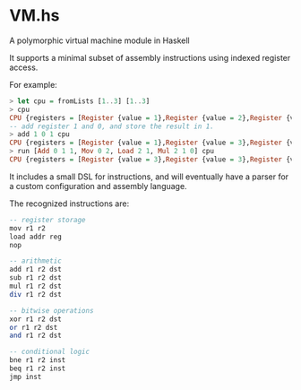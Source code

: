 # VM.hs
A polymorphic virtual machine module in Haskell

It supports a minimal subset of assembly instructions using indexed register access.

For example:

```haskell
> let cpu = fromLists [1..3] [1..3]
> cpu
CPU {registers = [Register {value = 1},Register {value = 2},Register {value = 3}], memory = [Register {value = 1},Register {value = 2},Register {value = 3}]}
-- add register 1 and 0, and store the result in 1.
> add 1 0 1 cpu
CPU {registers = [Register {value = 1},Register {value = 3},Register {value = 3}], memory = [Register {value = 1},Register {value = 2},Register {value = 3}]}
> run [Add 0 1 1, Mov 0 2, Load 2 1, Mul 2 1 0] cpu
CPU {registers = [Register {value = 3},Register {value = 3},Register {value = 1}], memory = [Register {value = 1},Register {value = 2},Register {value = 3}]}
```

It includes a small DSL for instructions, and will eventually have a parser for a custom configuration and assembly language.

The recognized instructions are:

```haskell
-- register storage
mov r1 r2
load addr reg
nop

-- arithmetic
add r1 r2 dst
sub r1 r2 dst
mul r1 r2 dst
div r1 r2 dst

-- bitwise operations
xor r1 r2 dst
or r1 r2 dst
and r1 r2 dst

-- conditional logic
bne r1 r2 inst
beq r1 r2 inst
jmp inst
```
